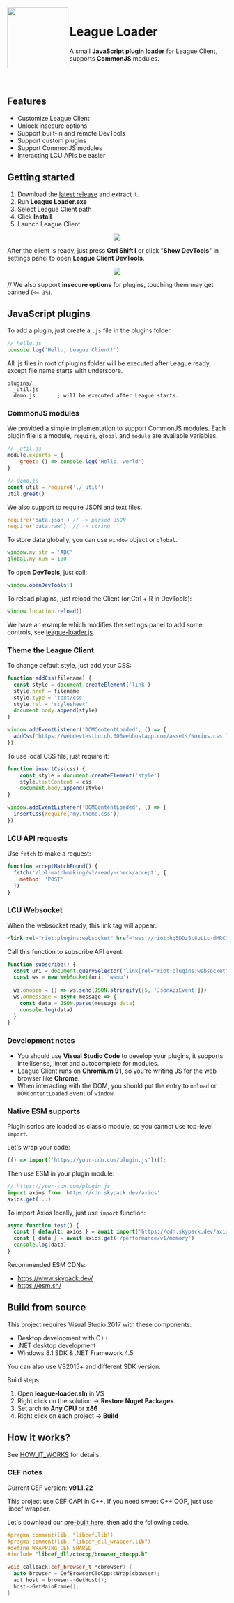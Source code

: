 <img align="left" src="https://i.imgur.com/ZhWCav3.png" width="140px">

# League Loader
A small **JavaScript plugin loader** for League Client, supports **CommonJS** modules.

<br>
<br>

## Features
- Customize League Client
- Unlock insecure options
- Support built-in and remote DevTools
- Support custom plugins
- Support CommonJS modules
- Interacting LCU APIs be easier

## Getting started

1. Download the [latest release](https://github.com/nomi-san/league-loader/releases) and extract it.
2. Run **League Loader.exe**
3. Select League Client path
4. Click **Install**
5. Launch League Client

<p align="center">
  <img src="https://i.imgur.com/mDihNl7.png">
</p>

After the client is ready, just press **Ctrl Shift I** or click "**Show DevTools**" in settings panel to open **League Client DevTools**.

<p align="center">
  <img src="https://user-images.githubusercontent.com/38210249/196092793-54e6e16b-7f02-41b3-84fe-42181acc1c96.png">
</p>

// We also support **insecure options** for plugins, touching them may get banned (`<= 3%`).

## JavaScript plugins

To add a plugin, just create a `.js` file in the plugins folder.

```js
// hello.js
console.log('Hello, League Client!')
```

All .js files in root of plugins folder will be executed after League ready, except file name starts with underscore.

```
plugins/
  _util.js      
  demo.js       ; will be executed after League starts.
```

### CommonJS modules

We provided a simple implementation to support CommonJS modules. Each plugin file is a module, `require`, `global` and `module` are available variables.

```js
// _util.js
module.exports = {
    greet: () => console.log('Hello, world')
}

// demo.js
const util = require('./_util')
util.greet()
```

We also support to require JSON and text files.
```js
require('data.json') // -> parsed JSON
require('data.raw')  // -> string
```

To store data globally, you can use `window` object or `global`.
```js
window.my_str = 'ABC'
global.my_num = 100
```

To open **DevTools**, just call:
```js
window.openDevTools()
```

To reload plugins, just reload the Client (or Ctrl + R in DevTools):
```js
window.location.reload()
```

We have an example which modifies the settings panel to add some controls, see [league-loader.js](/bin/plugins/league-loader.js).

### Theme the League Client

To change default style, just add your CSS:

```js
function addCss(filename) {
  const style = document.createElement('link')
  style.href = filename
  style.type = 'text/css'
  style.rel = 'stylesheet'
  document.body.append(style)
}

window.addEventListener('DOMContentLoaded', () => {
  addCss('https://webdevtestbutch.000webhostapp.com/assets/Noxius.css')
})
```

To use local CSS file, just require it:

```js
function insertCss(css) {
    const style = document.createElement('style')
    style.textContent = css
    document.body.append(style)
}

window.addEventListener('DOMContentLoaded', () => {
  insertCss(require('my.theme.css'))
})
```

### LCU API requests

Use `fetch` to make a request:
```js
function acceptMatchFound() {
  fetch('/lol-matchmaking/v1/ready-check/accept', {
    method: 'POST'  
  })
}
```

### LCU Websocket

When the websocket ready, this link tag will appear:
```html
<link rel="riot:plugins:websocket" href="wss://riot:hq5DDz5c8uLLc-dMRC1HGQ@127.0.0.1:50302/">
```

Call this function to subscribe API event:
```js
function subscribe() {
  const uri = document.querySelector('link[rel="riot:plugins:websocket"]').href
  const ws = new WebSocket(uri, 'wamp')
  
  ws.onopen = () => ws.send(JSON.stringify([5, 'JsonApiEvent']))
  ws.onmessage = async message => {
    const data = JSON.parse(message.data)
    console.log(data)
  }
}
```

### Development notes

- You should use **Visual Studio Code** to develop your plugins, it supports intellisense, linter and autocomplete for modules.
- League Client runs on **Chromium 91**, so you're writing JS for the web browser like **Chrome**.
- When interacting with the DOM, you should put the entry to `onload` or `DOMContentLoaded` event of `window`.

### Native ESM supports

Plugin scrips are loaded as classic module, so you cannot use top-level `import`.

Let's wrap your code:

```js
(() => import('https://your-cdn.com/plugin.js'))();
```

Then use ESM in your plugin module:
```js
// https://your-cdn.com/plugin.js
import axios from 'https://cdn.skypack.dev/axios'
axios.get(...)
```

To import Axios locally, just use `import` function:
```js
async function test() {
  const { default: axios } = await import('https://cdn.skypack.dev/axios')
  const { data } = await axios.get('/performance/v1/memory')
  console.log(data)
}
```

Recommended ESM CDNs:
- https://www.skypack.dev/
- https://esm.sh/

## Build from source

This project requires Visual Studio 2017 with these components:
- Desktop development with C++
- .NET desktop development
- Windows 8.1 SDK & .NET Framework 4.5

You can also use VS2015+ and different SDK version.

Build steps:
  1. Open **league-loader.sln** in VS
  2. Right click on the solution -> **Restore Nuget Packages**
  3. Set arch to **Any CPU** or **x86**
  4. Right click on each project -> **Build**

## How it works?

See [HOW_IT_WORKS](/HOW_IT_WORKS.md) for details.

### CEF notes

Current CEF version: **v91.1.22**

This project use CEF CAPI in C++. If you need sweet C++ OOP, just use libcef wrapper.

Let's download our [pre-built here](https://github.com/nomi-san/league-loader/releases/tag/0.1a), then add the following code.

```cpp
#pragma comment(lib, "libcef.lib")
#pragma comment(lib, "libcef_dll_wrapper.lib")
#define WRAPPING_CEF_SHARED
#include "libcef_dll/ctocpp/browser_ctocpp.h"

void callback(cef_browser_t *cbrowser) {
  auto browser = CefBrowserCToCpp::Wrap(cbowser);
  aut host = browser->GetHost();
  host->GetMainFrame();
}
```
